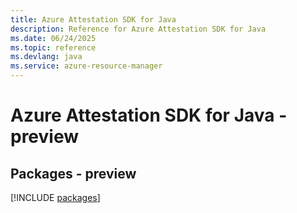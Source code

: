 ```yaml
---
title: Azure Attestation SDK for Java
description: Reference for Azure Attestation SDK for Java
ms.date: 06/24/2025
ms.topic: reference
ms.devlang: java
ms.service: azure-resource-manager
---
```

# Azure Attestation SDK for Java - preview
## Packages - preview
[!INCLUDE [packages](attestation-index.md)]